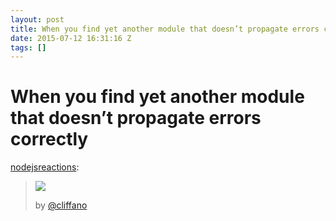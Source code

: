 ```yaml
---
layout: post
title: When you find yet another module that doesn’t propagate errors correctly
date: 2015-07-12 16:31:16 Z
tags: []
---
```

# When you find yet another module that doesn’t propagate errors correctly

[nodejsreactions](http://nodejsreactions.tumblr.com/post/123898563213/when-you-find-yet-another-module-that-doesnt):

> ![](https://66.media.tumblr.com/bde3c79d6ed0876bdb22e29bbd6c6630/tumblr_inline_pk3p0q39C71snpcgy_540.gif)
> 
> by [@cliffano](https://twitter.com/cliffano)
